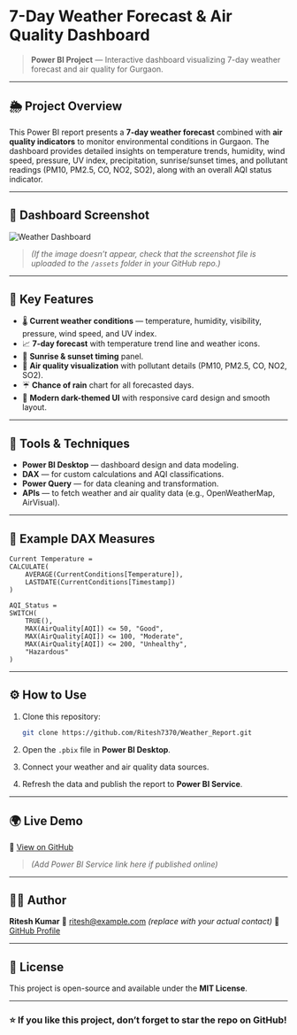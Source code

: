 # 7-Day Weather Forecast & Air Quality Dashboard

> **Power BI Project** — Interactive dashboard visualizing 7-day weather forecast and air quality for Gurgaon.

---

## 🌦️ Project Overview

This Power BI report presents a **7-day weather forecast** combined with **air quality indicators** to monitor environmental conditions in Gurgaon. The dashboard provides detailed insights on temperature trends, humidity, wind speed, pressure, UV index, precipitation, sunrise/sunset times, and pollutant readings (PM10, PM2.5, CO, NO2, SO2), along with an overall AQI status indicator.

---

## 📸 Dashboard Screenshot

![Weather Dashboard](https://github.com/Ritesh7370/Weather_Report/blob/main/Screenshot_WeatherDashboard.png?raw=true)

> *(If the image doesn’t appear, check that the screenshot file is uploaded to the `/assets` folder in your GitHub repo.)*

---

## 🔑 Key Features

* 🌡️ **Current weather conditions** — temperature, humidity, visibility, pressure, wind speed, and UV index.
* 📈 **7-day forecast** with temperature trend line and weather icons.
* 🌅 **Sunrise & sunset timing** panel.
* 💨 **Air quality visualization** with pollutant details (PM10, PM2.5, CO, NO2, SO2).
* ☔ **Chance of rain** chart for all forecasted days.
* 🎨 **Modern dark-themed UI** with responsive card design and smooth layout.

---

## 🧠 Tools & Techniques

* **Power BI Desktop** — dashboard design and data modeling.
* **DAX** — for custom calculations and AQI classifications.
* **Power Query** — for data cleaning and transformation.
* **APIs** — to fetch weather and air quality data (e.g., OpenWeatherMap, AirVisual).

---

## 🧩 Example DAX Measures

```dax
Current Temperature =
CALCULATE(
    AVERAGE(CurrentConditions[Temperature]),
    LASTDATE(CurrentConditions[Timestamp])
)

AQI_Status =
SWITCH(
    TRUE(),
    MAX(AirQuality[AQI]) <= 50, "Good",
    MAX(AirQuality[AQI]) <= 100, "Moderate",
    MAX(AirQuality[AQI]) <= 200, "Unhealthy",
    "Hazardous"
)
```

---

## ⚙️ How to Use

1. Clone this repository:

   ```bash
   git clone https://github.com/Ritesh7370/Weather_Report.git
   ```
2. Open the `.pbix` file in **Power BI Desktop**.
3. Connect your weather and air quality data sources.
4. Refresh the data and publish the report to **Power BI Service**.

---

## 🌍 Live Demo

🔗 [View on GitHub](https://github.com/Ritesh7370/Weather_Report)

> *(Add Power BI Service link here if published online)*

---

## 👨‍💻 Author

**Ritesh Kumar**
📧 [ritesh@example.com](mailto:ritesh@example.com) *(replace with your actual contact)*
📂 [GitHub Profile](https://github.com/Ritesh7370)

---

## 📜 License

This project is open-source and available under the **MIT License**.

---

### ⭐ If you like this project, don’t forget to star the repo on GitHub!
